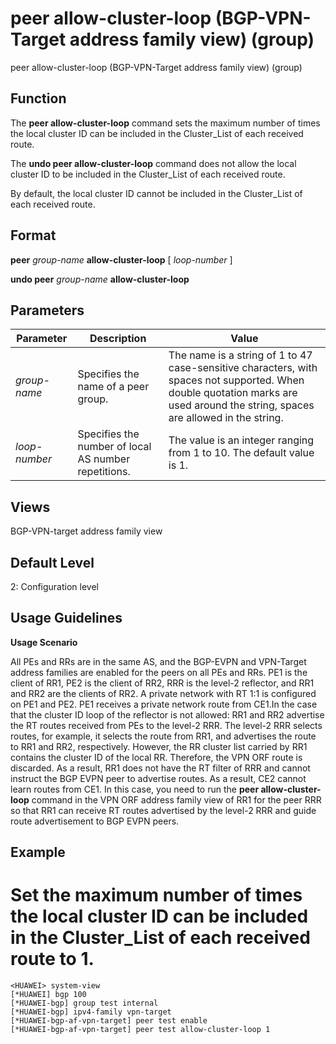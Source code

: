 peer allow-cluster-loop (BGP-VPN-Target address family view) (group)
====================================================================

peer allow-cluster-loop (BGP-VPN-Target address family view) (group)

Function
--------



The **peer allow-cluster-loop** command sets the maximum number of times the local cluster ID can be included in the Cluster\_List of each received route.

The **undo peer allow-cluster-loop** command does not allow the local cluster ID to be included in the Cluster\_List of each received route.



By default, the local cluster ID cannot be included in the Cluster\_List of each received route.


Format
------

**peer** *group-name* **allow-cluster-loop** [ *loop-number* ]

**undo peer** *group-name* **allow-cluster-loop**


Parameters
----------

| Parameter | Description | Value |
| --- | --- | --- |
| *group-name* | Specifies the name of a peer group. | The name is a string of 1 to 47 case-sensitive characters, with spaces not supported. When double quotation marks are used around the string, spaces are allowed in the string. |
| *loop-number* | Specifies the number of local AS number repetitions. | The value is an integer ranging from 1 to 10. The default value is 1. |



Views
-----

BGP-VPN-target address family view


Default Level
-------------

2: Configuration level


Usage Guidelines
----------------

**Usage Scenario**



All PEs and RRs are in the same AS, and the BGP-EVPN and VPN-Target address families are enabled for the peers on all PEs and RRs. PE1 is the client of RR1, PE2 is the client of RR2, RRR is the level-2 reflector, and RR1 and RR2 are the clients of RR2. A private network with RT 1:1 is configured on PE1 and PE2. PE1 receives a private network route from CE1.In the case that the cluster ID loop of the reflector is not allowed: RR1 and RR2 advertise the RT routes received from PEs to the level-2 RRR. The level-2 RRR selects routes, for example, it selects the route from RR1, and advertises the route to RR1 and RR2, respectively. However, the RR cluster list carried by RR1 contains the cluster ID of the local RR. Therefore, the VPN ORF route is discarded. As a result, RR1 does not have the RT filter of RRR and cannot instruct the BGP EVPN peer to advertise routes. As a result, CE2 cannot learn routes from CE1. In this case, you need to run the **peer allow-cluster-loop** command in the VPN ORF address family view of RR1 for the peer RRR so that RR1 can receive RT routes advertised by the level-2 RRR and guide route advertisement to BGP EVPN peers.




Example
-------

# Set the maximum number of times the local cluster ID can be included in the Cluster\_List of each received route to 1.
```
<HUAWEI> system-view
[*HUAWEI] bgp 100
[*HUAWEI-bgp] group test internal
[*HUAWEI-bgp] ipv4-family vpn-target
[*HUAWEI-bgp-af-vpn-target] peer test enable
[*HUAWEI-bgp-af-vpn-target] peer test allow-cluster-loop 1

```